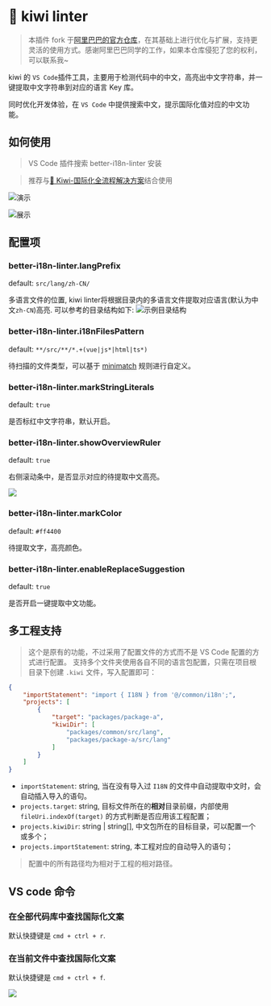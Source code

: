 # 🐤 kiwi linter
> 本插件 fork 于[阿里巴巴的官方仓库](https://github.com/zhuqingguang/kiwi)，在其基础上进行优化与扩展，支持更灵活的使用方式。感谢阿里巴巴同学的工作，如果本仓库侵犯了您的权利，可以联系我~


kiwi 的 `VS Code`插件工具，主要用于检测代码中的中文，高亮出中文字符串，并一键提取中文字符串到对应的语言 Key 库。

同时优化开发体验，在 `VS Code` 中提供搜索中文，提示国际化值对应的中文功能。

## 如何使用

> VS Code 插件搜索 better-i18n-linter 安装

> 推荐与[🐤 Kiwi-国际化全流程解决方案](https://github.com/alibaba/kiwi)结合使用


![演示](https://img.alicdn.com/tfs/TB1EYENfTnI8KJjy0FfXXcdoVXa-1006-368.gif)

![展示](https://img.alicdn.com/tfs/TB1pzAIC4YaK1RjSZFnXXa80pXa-884-308.png)

## 配置项

### better-i18n-linter.langPrefix

default: `src/lang/zh-CN/`

多语言文件的位置, kiwi linter将根据目录内的多语言文件提取对应语言(默认为中文`zh-CN`)高亮.
可以参考的目录结构如下:
![示例目录结构](./assets/i18n-folder-structure.gif)

### better-i18n-linter.i18nFilesPattern

default: `**/src/**/*.+(vue|js*|html|ts*)`

待扫描的文件类型，可以基于 [minimatch](https://github.com/isaacs/minimatch) 规则进行自定义。

### better-i18n-linter.markStringLiterals

default: `true`

是否标红中文字符串，默认开启。

### better-i18n-linter.showOverviewRuler

default: `true`

右侧滚动条中，是否显示对应的待提取中文高亮。

![](https://img.alicdn.com/tfs/TB1CHZRrxGYBuNjy0FnXXX5lpXa-1088-568.png)

### better-i18n-linter.markColor

default: `#ff4400`

待提取文字，高亮颜色。

### better-i18n-linter.enableReplaceSuggestion

default: `true`

是否开启一键提取中文功能。


## 多工程支持
> 这个是原有的功能，不过采用了配置文件的方式而不是 VS Code 配置的方式进行配置。
支持多个文件夹使用各自不同的语言包配置，只需在项目根目录下创建 `.kiwi` 文件，写入配置即可：
```json
{
    "importStatement": "import { I18N } from '@/common/i18n';",
    "projects": [
        {
            "target": "packages/package-a",
            "kiwiDir": [
                "packages/common/src/lang",
                "packages/package-a/src/lang"
            ]
        }
    ]
}
```
- `importStatement`: string, 当在没有导入过 `I18N` 的文件中自动提取中文时，会自动插入导入的语句。
- `projects.target`: string, 目标文件所在的**相对**目录前缀，内部使用 `fileUri.indexOf(target)` 的方式判断是否应用该工程配置；
- `projects.kiwiDir`: string | string[], 中文包所在的目标目录，可以配置一个或多个；
- `projects.importStatement`: string, 本工程对应的自动导入的语句；

> 配置中的所有路径均为相对于工程的相对路径。

## VS code 命令

### 在全部代码库中查找国际化文案
默认快捷键是 `cmd + ctrl + r`.


### 在当前文件中查找国际化文案
默认快捷键是 `cmd + ctrl + f`.

![](https://img.alicdn.com/tfs/TB1dzf8rpOWBuNjy0FiXXXFxVXa-1256-700.png)

